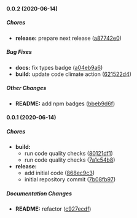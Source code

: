 #### 0.0.2 (2020-06-14)

##### Chores

* **release:**  prepare next release ([a87742e0](https://github.com/gregoranders/ts-jhu-covid19/commit/a87742e08356056c5b3f18671397d6123cfeec06))

##### Bug Fixes

* **docs:**  fix types badge ([a04eb9a6](https://github.com/gregoranders/ts-jhu-covid19/commit/a04eb9a629b17a9e742b6d3e844de8d3d0b897bd))
* **build:**  update code climate action ([621522d4](https://github.com/gregoranders/ts-jhu-covid19/commit/621522d4aa35766c7b8704aa298fe2d8830f5f79))

##### Other Changes

* **README:**  add npm badges ([bbeb9d6f](https://github.com/gregoranders/ts-jhu-covid19/commit/bbeb9d6f141e43d2f26d2e01fde0a018efeacfd8))

#### 0.0.1 (2020-06-14)

##### Chores

* **build:**
  *  run code quality checks ([80121df1](https://github.com/gregoranders/ts-jhu-covid19/commit/80121df14d7be708e3af2788000e6b9f3eacae9f))
  *  run code quality checks ([7a1c54b8](https://github.com/gregoranders/ts-jhu-covid19/commit/7a1c54b89447b2bf8a879f5551f5439b8c28b8cd))
* **release:**
  *  add initial code ([868ec9c3](https://github.com/gregoranders/ts-jhu-covid19/commit/868ec9c345c4c68c44985e201590ff40604025f9))
  *  initial repository commit ([7b08fb97](https://github.com/gregoranders/ts-jhu-covid19/commit/7b08fb979fb35c3769015a4cafe69a916bc6480d))

##### Documentation Changes

* **README:**  refactor ([c927ecdf](https://github.com/gregoranders/ts-jhu-covid19/commit/c927ecdff94a547c4ad71779c9471ad4571480eb))

